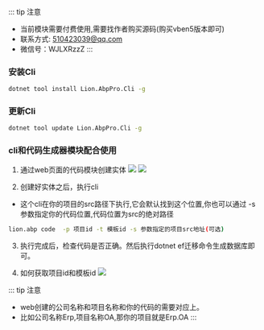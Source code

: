 ::: tip 注意
- 当前模块需要付费使用,需要找作者购买源码(购买vben5版本即可)
- 联系方式: 510423039@qq.com
- 微信号：WJLXRzzZ
:::

### 安装Cli
```bash
dotnet tool install Lion.AbpPro.Cli -g
```

### 更新Cli
```bash
dotnet tool update Lion.AbpPro.Cli -g
```

###  cli和代码生成器模块配合使用
1. 通过web页面的代码模块创建实体
![](https://lion-foods.oss-cn-beijing.aliyuncs.com/vben5/code-1.png)
![](https://lion-foods.oss-cn-beijing.aliyuncs.com/vben5/code-2png.png)

2. 创建好实体之后，执行cli
- 这个cli在你的项目的src路径下执行,它会默认找到这个位置,你也可以通过 -s 参数指定你的代码位置,代码位置为src的绝对路径
```bash
lion.abp code  -p 项目id -t 模板id -s 参数指定的项目src地址(可选)
```

3. 执行完成后，检查代码是否正确。然后执行dotnet ef迁移命令生成数据库即可。

4. 如何获取项目id和模板id
![](https://lion-foods.oss-cn-beijing.aliyuncs.com/vben5/code-3.png)


::: tip 注意
- web创建的公司名称和项目名称和你的代码的需要对应上。
- 比如公司名称Erp,项目名称OA,那你的项目就是Erp.OA
:::
